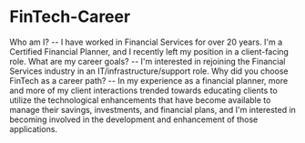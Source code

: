 # FinTech-Career
Who am I? -- I have worked in Financial Services for over 20 years. I'm a Certified Financial Planner, and I recently left my position in a client-facing role.
What are my career goals? -- I'm interested in rejoining the Financial Services industry in an IT/infrastructure/support role.
Why did you choose FinTech as a career path? -- In my experience as a financial planner, more and more of my client interactions trended towards educating clients to utilize the technological enhancements that have become available to manage their savings, investments, and financial plans, and I'm interested in becoming involved in the development and enhancement of those applications.